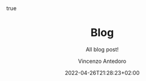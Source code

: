 ---
title: "Blog"
subtitle: "All blog post!"
date: 2022-04-26T21:28:23+02:00
lastmod: 2022-04-26T21:28:23+02:00
draft: true
author: "Vincenzo Antedoro"
authorLink: ""
description: "Descrizione da rivedere se è un doppione subtitle"
weight: 1

type: "blog"

tags: [tag1, tag2, tag3, tag4]
categories: [category]

hiddenFromHomePage: false
hiddenFromSearch: false

resources:
- name: "featured-image"
  src: "blog.jpg"
- name: "featured-image-preview"
  src: "blog.jpg"

featured: false
sidebar: false
toc: false
math:
  enable: false
lightgallery: false
license: ""
---